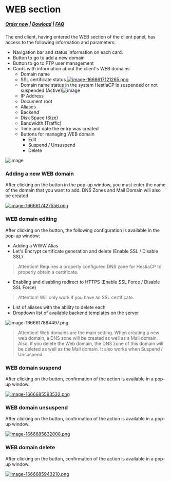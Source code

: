 # WEB section

#####  [Order now](https://puqcloud.com/index.php?rp=/store/whmcs-module-hestiacp) | [Dowload](https://download.puqcloud.com/WHMCS/servers/PUQ_WHMCS-HestiaCP/) | [FAQ](https://faq.puqcloud.com/)

The end client, having entered the WEB section of the client panel, has access to the following information and parameters:

- Navigation bar and status information on each card.
- Button to go to add a new domain
- Button to go to FTP user management
- Cards with information about the client's WEB domains 
    - Domain name
    - SSL certificate status[ ![image-1666617121265.png](https://doc.puq.info/uploads/images/gallery/2022-10/scaled-1680-/image-1666617121265.png)](https://doc.puq.info/uploads/images/gallery/2022-10/image-1666617121265.png)
    - Domain name status in the system HestiaCP is suspended or not suspended (Active)![image](https://user-images.githubusercontent.com/81689153/223435199-41927f58-0ae6-4225-a218-9e5549858886.png)
    - IP Address
    - Document root
    - Aliases
    - Backend
    - Disk Space (Size)
    - Bandwidth (Traffic)
    - Time and date the entry was created
    - Buttons for managing WEB domain 
        - Edit
        - Suspend / Unsuspend
        - Delete

![image](https://user-images.githubusercontent.com/81689153/223435602-fcfd57bc-2793-4e1f-9a8e-c4a2b8b3e8ae.png)

### Adding a new WEB domain

After clicking on the button in the pop-up window, you must enter the name of the domain that you want to add. DNS Zones and Mail Domain will also be created

[![image-1666617427556.png](https://doc.puq.info/uploads/images/gallery/2022-10/scaled-1680-/image-1666617427556.png)](https://doc.puq.info/uploads/images/gallery/2022-10/image-1666617427556.png)

### WEB domain editing

After clicking on the button, the following configuration is available in the pop-up window:

- Adding a WWW Alias
- Let's Encrypt certificate generation and delete (Enable SSL / Disable SSL)  
>Attention! Requires a properly configured DNS zone for HestiaCP to properly obtain a certificate.
- Enabling and disabling redirect to HTTPS (Enable SSL Force / Disable SSL Force) 
>Attention! Will only work if you have an SSL certificate.
- List of aliases with the ability to delete each
- Dropdown list of available backend templates on the server

![image-1666617884497.png](https://doc.puq.info/uploads/images/gallery/2022-10/scaled-1680-/image-1666617884497.png)

>Attention! Web domains are the main setting. When creating a new web domain, a DNS zone will be created as well as a Mail domain. Also, if you delete the Web domain, the DNS zone of this domain will be deleted as well as the Mail domain. It also works when Suspend / Unsuspend.

### WEB domain suspend

After clicking on the button, confirmation of the action is available in a pop-up window.

[![image-1666685593532.png](https://doc.puq.info/uploads/images/gallery/2022-10/scaled-1680-/image-1666685593532.png)](https://doc.puq.info/uploads/images/gallery/2022-10/image-1666685593532.png)

### WEB domain unsuspend 

After clicking on the button, confirmation of the action is available in a pop-up window.

[![image-1666685632008.png](https://doc.puq.info/uploads/images/gallery/2022-10/scaled-1680-/image-1666685632008.png)](https://doc.puq.info/uploads/images/gallery/2022-10/image-1666685632008.png)

### WEB domain delete

After clicking on the button, confirmation of the action is available in a pop-up window.

[![image-1666685943210.png](https://doc.puq.info/uploads/images/gallery/2022-10/scaled-1680-/image-1666685943210.png)](https://doc.puq.info/uploads/images/gallery/2022-10/image-1666685943210.png)
